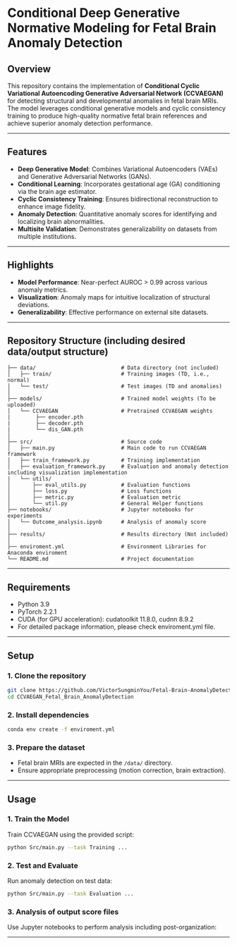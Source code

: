 # Conditional Deep Generative Normative Modeling for Fetal Brain Anomaly Detection

## Overview  
This repository contains the implementation of **Conditional Cyclic Variational Autoencoding Generative Adversarial Network (CCVAEGAN)** for detecting structural and developmental anomalies in fetal brain MRIs. The model leverages conditional generative models and cyclic consistency training to produce high-quality normative fetal brain references and achieve superior anomaly detection performance.

---

## Features  
- **Deep Generative Model**: Combines Variational Autoencoders (VAEs) and Generative Adversarial Networks (GANs).  
- **Conditional Learning**: Incorporates gestational age (GA) conditioning via the brain age estimator.  
- **Cyclic Consistency Training**: Ensures bidirectional reconstruction to enhance image fidelity.  
- **Anomaly Detection**: Quantitative anomaly scores for identifying and localizing brain abnormalities.  
- **Multisite Validation**: Demonstrates generalizability on datasets from multiple institutions.  

---

## Highlights  
- **Model Performance**: Near-perfect AUROC > 0.99 across various anomaly metrics.  
- **Visualization**: Anomaly maps for intuitive localization of structural deviations.  
- **Generalizability**: Effective performance on external site datasets.  

---

## Repository Structure (including desired data/output structure)  
```
├── data/                           # Data directory (not included)
│   ├── train/                      # Training images (TD, i.e., normal)
│   └── test/                       # Test images (TD and anomalies)
│
├── models/                         # Trained model weights (To be uploaded)
│   └── CCVAEGAN                    # Pretrained CCVAEGAN weights
|        ├── encoder.pth
|        ├── decoder.pth
|        └── dis_GAN.pth            
│
├── src/                            # Source code
│   ├── main.py                     # Main code to run CCVAEGAN framework
│   ├── train_framework.py          # Training implementation
│   ├── evaluation_framework.py     # Evaluation and anomaly detection including visualization implementation
|   └── utils/                            
│       ├── eval_utils.py           # Evaluation functions
│       ├── loss.py                 # Loss functions
│       ├── metric.py               # Evaluation metric
│       └── util.py                 # General Helper functions
├── notebooks/                      # Jupyter notebooks for experiments
│   └── Outcome_analysis.ipynb      # Analysis of anomaly score
│
├── results/                        # Results directory (Not included)
│
├── enviroment.yml                  # Environment Libraries for Anaconda enviroment
└── README.md                       # Project documentation
```

---

## Requirements  
- Python 3.9  
- PyTorch 2.2.1  
- CUDA (for GPU acceleration): cudatoolkit 11.8.0, cudnn 8.9.2
- For detailed package information, please check enviroment.yml file.

---

## Setup  
### 1. Clone the repository  
```bash
git clone https://github.com/VictorSungminYou/Fetal-Brain-AnomalyDetection
cd CCVAEGAN_Fetal_Brain_AnomalyDetection
```

### 2. Install dependencies  
```bash
conda env create -f enviroment.yml
```

### 3. Prepare the dataset  
- Fetal brain MRIs are expected in the `/data/` directory.  
- Ensure appropriate preprocessing (motion correction, brain extraction).

---

## Usage  
### 1. Train the Model  
Train CCVAEGAN using the provided script:  
```bash
python Src/main.py --task Training ...
```

### 2. Test and Evaluate  
Run anomaly detection on test data:  
```bash
python Src/main.py --task Evaluation ...
```

### 3. Analysis of output score files  
Use Jupyter notebooks to perform analysis including post-organization:  

---
